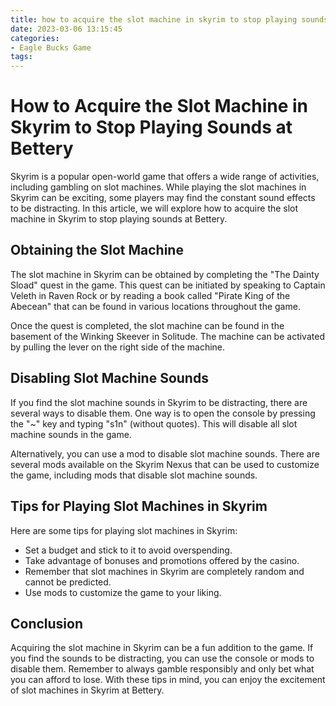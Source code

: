 ```yaml
---
title: how to acquire the slot machine in skyrim to stop playing sounds Bettery
date: 2023-03-06 13:15:45
categories:
- Eagle Bucks Game
tags:
---
```



# How to Acquire the Slot Machine in Skyrim to Stop Playing Sounds at Bettery

Skyrim is a popular open-world game that offers a wide range of activities, including gambling on slot machines. While playing the slot machines in Skyrim can be exciting, some players may find the constant sound effects to be distracting. In this article, we will explore how to acquire the slot machine in Skyrim to stop playing sounds at Bettery.

## Obtaining the Slot Machine

The slot machine in Skyrim can be obtained by completing the "The Dainty Sload" quest in the game. This quest can be initiated by speaking to Captain Veleth in Raven Rock or by reading a book called "Pirate King of the Abecean" that can be found in various locations throughout the game.

Once the quest is completed, the slot machine can be found in the basement of the Winking Skeever in Solitude. The machine can be activated by pulling the lever on the right side of the machine.

## Disabling Slot Machine Sounds

If you find the slot machine sounds in Skyrim to be distracting, there are several ways to disable them. One way is to open the console by pressing the "~" key and typing "s1n" (without quotes). This will disable all slot machine sounds in the game.

Alternatively, you can use a mod to disable slot machine sounds. There are several mods available on the Skyrim Nexus that can be used to customize the game, including mods that disable slot machine sounds.

## Tips for Playing Slot Machines in Skyrim

Here are some tips for playing slot machines in Skyrim:

- Set a budget and stick to it to avoid overspending.
- Take advantage of bonuses and promotions offered by the casino.
- Remember that slot machines in Skyrim are completely random and cannot be predicted.
- Use mods to customize the game to your liking.

## Conclusion

Acquiring the slot machine in Skyrim can be a fun addition to the game. If you find the sounds to be distracting, you can use the console or mods to disable them. Remember to always gamble responsibly and only bet what you can afford to lose. With these tips in mind, you can enjoy the excitement of slot machines in Skyrim at Bettery.